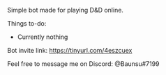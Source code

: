 Simple bot made for playing D&D online.

Things to-do:
- Currently nothing

Bot invite link: https://tinyurl.com/4eszcuex

Feel free to message me on Discord: @Baunsu#7199
